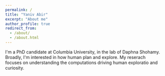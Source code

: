 ```yaml
---
permalink: /
title: "Yaniv Abir"
excerpt: "About me"
author_profile: true
redirect_from: 
  - /about/
  - /about.html
---
```


I'm a PhD candidate at Columbia University, in the lab of Daphna Shohamy. Broadly, I'm interested in how human plan and explore. My reserach focuses on understanding the computations driving human exploratio and curiosity.